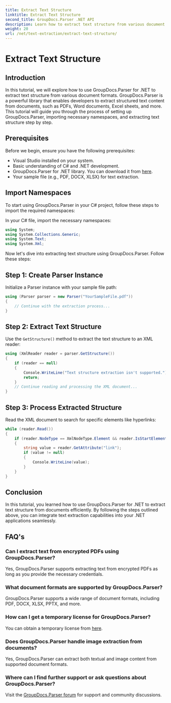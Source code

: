 ```yaml
---
title: Extract Text Structure
linktitle: Extract Text Structure
second_title: GroupDocs.Parser .NET API
description: Learn how to extract text structure from various document formats using GroupDocs.Parser for .NET. A step-by-step tutorial with code examples.
weight: 20
url: /net/text-extraction/extract-text-structure/
---
```


# Extract Text Structure

## Introduction
In this tutorial, we will explore how to use GroupDocs.Parser for .NET to extract text structure from various document formats. GroupDocs.Parser is a powerful library that enables developers to extract structured text content from documents, such as PDFs, Word documents, Excel sheets, and more. This tutorial will guide you through the process of setting up GroupDocs.Parser, importing necessary namespaces, and extracting text structure step by step.
## Prerequisites
Before we begin, ensure you have the following prerequisites:
- Visual Studio installed on your system.
- Basic understanding of C# and .NET development.
- GroupDocs.Parser for .NET library. You can download it from [here](https://releases.groupdocs.com/parser/net/).
- Your sample file (e.g., PDF, DOCX, XLSX) for text extraction.
## Import Namespaces
To start using GroupDocs.Parser in your C# project, follow these steps to import the required namespaces:

In your C# file, import the necessary namespaces:
```csharp
using System;
using System.Collections.Generic;
using System.Text;
using System.Xml;
```
Now let's dive into extracting text structure using GroupDocs.Parser. Follow these steps:
## Step 1: Create Parser Instance
Initialize a Parser instance with your sample file path:
```csharp
using (Parser parser = new Parser("YourSampleFile.pdf"))
{
    // Continue with the extraction process...
}
```
## Step 2: Extract Text Structure
Use the `GetStructure()` method to extract the text structure to an XML reader:
```csharp
using (XmlReader reader = parser.GetStructure())
{
    if (reader == null)
    {
        Console.WriteLine("Text structure extraction isn't supported.");
        return;
    }
    // Continue reading and processing the XML document...
}
```
## Step 3: Process Extracted Structure
Read the XML document to search for specific elements like hyperlinks:
```csharp
while (reader.Read())
{
    if (reader.NodeType == XmlNodeType.Element && reader.IsStartElement() && reader.Name.ToLowerInvariant() == "hyperlink")
    {
        string value = reader.GetAttribute("link");
        if (value != null)
        {
            Console.WriteLine(value);
        }
    }
}
```
## Conclusion
In this tutorial, you learned how to use GroupDocs.Parser for .NET to extract text structure from documents efficiently. By following the steps outlined above, you can integrate text extraction capabilities into your .NET applications seamlessly.

## FAQ's
### Can I extract text from encrypted PDFs using GroupDocs.Parser?
Yes, GroupDocs.Parser supports extracting text from encrypted PDFs as long as you provide the necessary credentials.
### What document formats are supported by GroupDocs.Parser?
GroupDocs.Parser supports a wide range of document formats, including PDF, DOCX, XLSX, PPTX, and more.
### How can I get a temporary license for GroupDocs.Parser?
You can obtain a temporary license from [here](https://purchase.groupdocs.com/temporary-license/).
### Does GroupDocs.Parser handle image extraction from documents?
Yes, GroupDocs.Parser can extract both textual and image content from supported document formats.
### Where can I find further support or ask questions about GroupDocs.Parser?
Visit the [GroupDocs.Parser forum](https://forum.groupdocs.com/c/parser/17) for support and community discussions.
